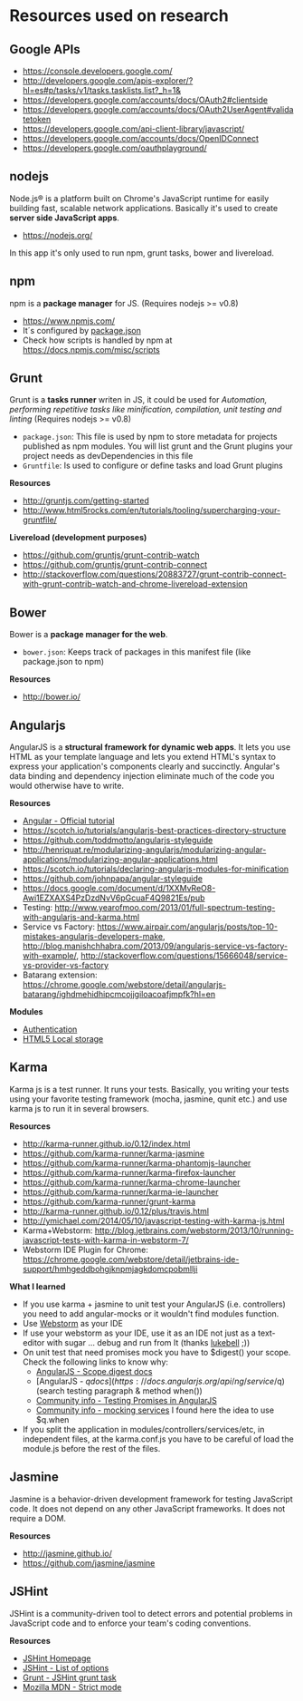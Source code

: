 # Resources used on research

## Google APIs
 * https://console.developers.google.com/
 * http://developers.google.com/apis-explorer/?hl=es#p/tasks/v1/tasks.tasklists.list?_h=1&
 * https://developers.google.com/accounts/docs/OAuth2#clientside
 * https://developers.google.com/accounts/docs/OAuth2UserAgent#validatetoken
 * https://developers.google.com/api-client-library/javascript/
 * https://developers.google.com/accounts/docs/OpenIDConnect
 * https://developers.google.com/oauthplayground/

## nodejs
Node.js® is a platform built on Chrome's JavaScript runtime for easily building fast, scalable network applications. Basically it's used to create **server side JavaScript  apps**. 
* https://nodejs.org/
 
In this app it's only used to run npm, grunt tasks, bower and livereload.
## npm
npm is a **package manager** for JS. (Requires nodejs >= v0.8)
* https://www.npmjs.com/
* It´s configured by [package.json](https://docs.npmjs.com/files/package.json)
* Check how scripts is handled by npm at https://docs.npmjs.com/misc/scripts

## Grunt
Grunt is a **tasks runner** writen in JS, it could be used for *Automation, performing repetitive tasks like minification, compilation, unit testing and linting* (Requires nodejs >= v0.8)
 * `package.json`: This file is used by npm to store metadata for projects published as npm modules. You will list grunt and the Grunt plugins your project needs as devDependencies in this file
 * `Gruntfile`: Is used to configure or define tasks and load Grunt plugins

**Resources** 
 * http://gruntjs.com/getting-started
 * http://www.html5rocks.com/en/tutorials/tooling/supercharging-your-gruntfile/

 **Livereload (development purposes)**
 * https://github.com/gruntjs/grunt-contrib-watch
 * https://github.com/gruntjs/grunt-contrib-connect
 * http://stackoverflow.com/questions/20883727/grunt-contrib-connect-with-grunt-contrib-watch-and-chrome-livereload-extension

## Bower
Bower is a **package manager for the web**.
 * `bower.json`: Keeps track of packages in this manifest file (like package.json to npm)
 
**Resources**
 * http://bower.io/

## Angularjs
AngularJS is a **structural framework for dynamic web apps**. It lets you use HTML as your template language and lets you extend HTML's syntax to express your application's components clearly and succinctly. Angular's data binding and dependency injection eliminate much of the code you would otherwise have to write.

**Resources**
 * [Angular - Official tutorial](https://docs.angularjs.org/tutorial)
 * https://scotch.io/tutorials/angularjs-best-practices-directory-structure
 * https://github.com/toddmotto/angularjs-styleguide
 * http://henriquat.re/modularizing-angularjs/modularizing-angular-applications/modularizing-angular-applications.html
 * https://scotch.io/tutorials/declaring-angularjs-modules-for-minification
 * https://github.com/johnpapa/angular-styleguide
 * https://docs.google.com/document/d/1XXMvReO8-Awi1EZXAXS4PzDzdNvV6pGcuaF4Q9821Es/pub
 * Testing: http://www.yearofmoo.com/2013/01/full-spectrum-testing-with-angularjs-and-karma.html
 * Service vs Factory: https://www.airpair.com/angularjs/posts/top-10-mistakes-angularjs-developers-make, http://blog.manishchhabra.com/2013/09/angularjs-service-vs-factory-with-example/, http://stackoverflow.com/questions/15666048/service-vs-provider-vs-factory
 * Batarang extension: https://chrome.google.com/webstore/detail/angularjs-batarang/ighdmehidhipcmcojjgiloacoafjmpfk?hl=en

**Modules**
 * [Authentication](https://github.com/witoldsz/angular-http-auth)
 * [HTML5 Local storage](http://ngmodules.org/modules/ngStorage)

## Karma
Karma js is a test runner. It runs your tests. Basically, you writing your tests using your favorite testing framework (mocha, jasmine, qunit etc.) and use karma js to run it in several browsers.

**Resources**
 * http://karma-runner.github.io/0.12/index.html
 * https://github.com/karma-runner/karma-jasmine
 * https://github.com/karma-runner/karma-phantomjs-launcher
 * https://github.com/karma-runner/karma-firefox-launcher
 * https://github.com/karma-runner/karma-chrome-launcher
 * https://github.com/karma-runner/karma-ie-launcher
 * https://github.com/karma-runner/grunt-karma
 * http://karma-runner.github.io/0.12/plus/travis.html
 * http://ymichael.com/2014/05/10/javascript-testing-with-karma-js.html
 * Karma+Webstorm: http://blog.jetbrains.com/webstorm/2013/10/running-javascript-tests-with-karma-in-webstorm-7/
 * Webstorm IDE Plugin for Chrome: https://chrome.google.com/webstore/detail/jetbrains-ide-support/hmhgeddbohgjknpmjagkdomcpobmllji

**What I learned**
 * If you use karma + jasmine to unit test your AngularJS (i.e. controllers) you need to add angular-mocks or it wouldn't find modules function.
 * Use [Webstorm](https://www.jetbrains.com/webstorm/) as your IDE
 * If use your webstorm as your IDE, use it as an IDE not just as a text-editor with sugar ... debug and run from It (thanks [lukebell](https://github.com/lukebell) ;))
 * On unit test that need promises mock you have to $digest() your scope. Check the following links to know why:
    * [AngularJS - Scope.digest docs](https://docs.angularjs.org/api/ng/type/$rootScope.Scope#$digest)
    * [AngularJS - $q docs](https://docs.angularjs.org/api/ng/service/$q) (search testing paragraph & method when())
    * [Community info - Testing Promises in AngularJS](http://blog.xebia.com/2013/10/12/testing-promises-in-angularjs/)
    * [Community info - mocking services](http://stackoverflow.com/questions/23705051/how-do-i-mock-a-service-that-returns-promise-in-angularjs-jasmine-unit-test) I found here the idea to use $q.when
 * If you split the application in modules/controllers/services/etc, in independent files, at the karma.conf.js you have to be careful of load the module.js before the rest of the files.

## Jasmine
Jasmine is a behavior-driven development framework for testing JavaScript code. It does not depend on any other JavaScript frameworks. It does not require a DOM.

**Resources**
 * http://jasmine.github.io/
 * https://github.com/jasmine/jasmine

## JSHint
JSHint is a community-driven tool to detect errors and potential problems in JavaScript code and to enforce your team's coding conventions.

**Resources**
 * [JSHint Homepage](http://jshint.com/)
 * [JSHint - List of options](http://jshint.com/docs/options/)
 * [Grunt - JSHint grunt task](https://github.com/gruntjs/grunt-contrib-jshint)
 * [Mozilla MDN - Strict mode](https://developer.mozilla.org/en-US/docs/Web/JavaScript/Reference/Strict_mode)
